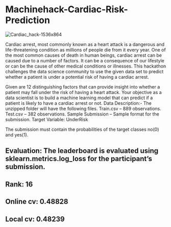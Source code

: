 # Machinehack-Cardiac-Risk-Prediction

![Cardiac_hack-1536x864](https://user-images.githubusercontent.com/56091634/83675397-90e9ca00-a5f6-11ea-94d3-77cc86f3a4fe.jpg)

Cardiac arrest, most commonly known as a heart attack is a dangerous and life-threatening condition as millions of people die from it every year. One of the most common causes of death in human beings, cardiac arrest can be caused due to a number of factors. It can be a consequence of our lifestyle or can be the cause of other medical conditions or illnesses. This hackathon challenges the data science community to use the given data set to predict whether a patient is under a potential risk of having a cardiac arrest.

Given are 12 distinguishing factors that can provide insight into whether a patient may fall under the risk of having a heart attack. Your objective as a data scientist is to build a machine learning model that can predict if a patient is likely to have a cardiac arrest or not.
Data Description:-
The unzipped folder will have the following files.
Train.csv – 889 observations.
Test.csv – 382 observations.
Sample Submission – Sample format for the submission.
Target Variable: UnderRisk

The submission must contain the probabilities of the target classes no(0) and yes(1).

## Evaluation: The leaderboard is evaluated using sklearn.metrics.log_loss for the participant’s submission.

## Rank: 16

## Online cv: 0.48828

## Local cv: 0.48239
